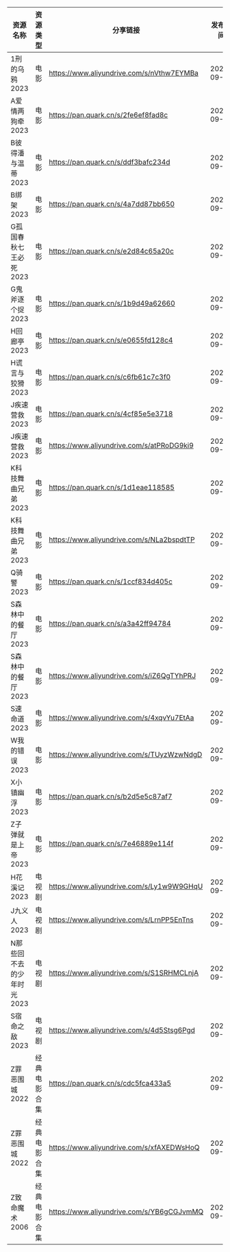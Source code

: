 | 资源名称            | 资源类型   | 分享链接                                      | 发布时间       |
| --------------- | ------ | ----------------------------------------- | ---------- |
| 1刑的乌鸦2023       | 电影     | https://www.aliyundrive.com/s/nVthw7EYMBa | 2023-09-17 |
| A爱情两狗牵2023      | 电影     | https://pan.quark.cn/s/2fe6ef8fad8c       | 2023-09-17 |
| B彼得潘与温蒂2023     | 电影     | https://pan.quark.cn/s/ddf3bafc234d       | 2023-09-17 |
| B绑架2023         | 电影     | https://pan.quark.cn/s/4a7dd87bb650       | 2023-09-17 |
| G孤国春秋七王必死2023   | 电影     | https://pan.quark.cn/s/e2d84c65a20c       | 2023-09-17 |
| G鬼斧逐个捉2023      | 电影     | https://pan.quark.cn/s/1b9d49a62660       | 2023-09-17 |
| H回廊亭2023        | 电影     | https://pan.quark.cn/s/e0655fd128c4       | 2023-09-17 |
| H谎言与狡猾2023      | 电影     | https://pan.quark.cn/s/c6fb61c7c3f0       | 2023-09-17 |
| J疾速营救2023       | 电影     | https://pan.quark.cn/s/4cf85e5e3718       | 2023-09-17 |
| J疾速营救2023       | 电影     | https://www.aliyundrive.com/s/atPRoDG9ki9 | 2023-09-17 |
| K科技舞曲兄弟2023     | 电影     | https://pan.quark.cn/s/1d1eae118585       | 2023-09-17 |
| K科技舞曲兄弟2023     | 电影     | https://www.aliyundrive.com/s/NLa2bspdtTP | 2023-09-17 |
| Q骑警2023         | 电影     | https://pan.quark.cn/s/1ccf834d405c       | 2023-09-17 |
| S森林中的餐厅2023     | 电影     | https://pan.quark.cn/s/a3a42ff94784       | 2023-09-17 |
| S森林中的餐厅2023     | 电影     | https://www.aliyundrive.com/s/iZ6QgTYhPRJ | 2023-09-17 |
| S速命道2023        | 电影     | https://www.aliyundrive.com/s/4xqvYu7EtAa | 2023-09-17 |
| W我的错误2023       | 电影     | https://www.aliyundrive.com/s/TUyzWzwNdgD | 2023-09-17 |
| X小镇幽浮2023       | 电影     | https://pan.quark.cn/s/b2d5e5c87af7       | 2023-09-17 |
| Z子弹就是上帝2023     | 电影     | https://pan.quark.cn/s/7e46889e114f       | 2023-09-17 |
| H花溪记2023        | 电视剧    | https://www.aliyundrive.com/s/Ly1w9W9GHqU | 2023-09-17 |
| J九义人2023        | 电视剧    | https://www.aliyundrive.com/s/LrnPP5EnTns | 2023-09-17 |
| N那些回不去的少年时光2023 | 电视剧    | https://www.aliyundrive.com/s/S1SRHMCLnjA | 2023-09-17 |
| S宿命之敌2023       | 电视剧    | https://www.aliyundrive.com/s/4d5Stsg6Pgd | 2023-09-17 |
| Z罪恶围城2022       | 经典电影合集 | https://pan.quark.cn/s/cdc5fca433a5       | 2023-09-17 |
| Z罪恶围城2022       | 经典电影合集 | https://www.aliyundrive.com/s/xfAXEDWsHoQ | 2023-09-17 |
| Z致命魔术2006       | 经典电影合集 | https://www.aliyundrive.com/s/YB6gCGJvmMQ | 2023-09-17 |
